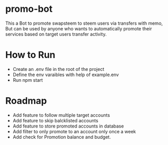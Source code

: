 # promo-bot
This a Bot to promote swapsteem to steem users via transfers with memo, But can be used by anyone who wants to automatically promote their services based on target users transfer activity.

# How to Run
- Create an .env file in the root of the project
- Define the env varaibles with help of example.env
- Run npm start

# Roadmap
- Add feature to follow multiple target accounts
- Add feature to skip balcklisted accounts
- Add feature to store promoted accounts in database
- Add filter to only promote to an account only once a week
- Add check for Promotion balance and budget.
